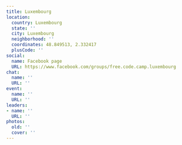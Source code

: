 ```yaml
---
title: Luxembourg
location:
  country: Luxembourg
  state: ''
  city: Luxembourg
  neighborhood: ''
  coordinates: 48.849513, 2.332417
  plusCode: ''
social:
  name: Facebook page
  URL: https://www.facebook.com/groups/free.code.camp.luxembourg
chat:
  name: ''
  URL: ''
event:
  name: ''
  URL: ''
leaders:
- name: ''
  URL: ''
photos:
  old: ''
  cover: ''
---
```

